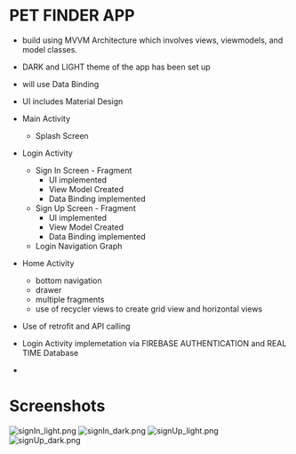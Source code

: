 # PET FINDER APP

- build using MVVM Architecture which involves views, viewmodels, and model classes.
- DARK and LIGHT theme of the app has been set up
- will use Data Binding
- UI includes Material Design

- Main Activity
  - Splash Screen
- Login Activity
  - Sign In Screen - Fragment
    - UI implemented
    - View Model Created
    - Data Binding implemented
  - Sign Up Screen - Fragment
    - UI implemented
    - View Model Created
    - Data Binding implemented
  - Login Navigation Graph
- Home Activity
  - bottom navigation
  - drawer
  - multiple fragments
  - use of recycler views to create grid view and horizontal views
- Use of retrofit and API calling
- Login Activity implemetation via FIREBASE AUTHENTICATION and REAL TIME Database
- 



# Screenshots
![signIn_light.png](screenshots%2FsignIn_light.png)
![signIn_dark.png](screenshots%2FsignIn_dark.png)
![signUp_light.png](screenshots%2FsignUp_light.png)
![signUp_dark.png](screenshots%2FsignUp_dark.png)